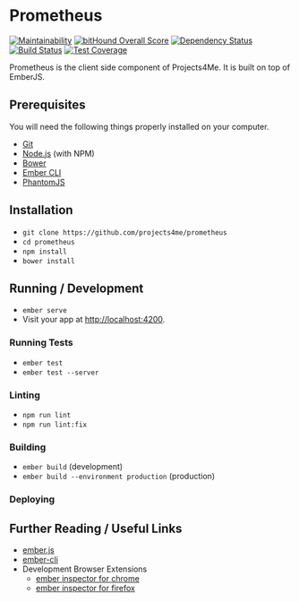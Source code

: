 # Prometheus

[![Maintainability](https://api.codeclimate.com/v1/badges/7af2dc872656791a4540/maintainability)](https://codeclimate.com/github/projects4me/prometheus/maintainability)
[![bitHound Overall Score](https://www.bithound.io/github/projects4me/prometheus/badges/score.svg)](https://www.bithound.io/github/projects4me/prometheus)
[![Dependency Status](https://beta.gemnasium.com/badges/github.com/projects4me/prometheus.svg)](https://beta.gemnasium.com/projects/github.com/projects4me/prometheus)
[![Build Status](https://travis-ci.org/projects4me/prometheus.svg?branch=upgrade3)](https://travis-ci.org/projects4me/prometheus)
[![Test Coverage](https://api.codeclimate.com/v1/badges/7af2dc872656791a4540/test_coverage)](https://codeclimate.com/github/projects4me/prometheus/test_coverage)


Prometheus is the client side component of Projects4Me. It is built on top of EmberJS.

## Prerequisites

You will need the following things properly installed on your computer.

* [Git](https://git-scm.com/)
* [Node.js](https://nodejs.org/) (with NPM)
* [Bower](https://bower.io/)
* [Ember CLI](https://ember-cli.com/)
* [PhantomJS](http://phantomjs.org/)

## Installation

* `git clone https://github.com/projects4me/prometheus`
* `cd prometheus`
* `npm install`
* `bower install`

## Running / Development

* `ember serve`
* Visit your app at [http://localhost:4200](http://localhost:4200).

### Running Tests

* `ember test`
* `ember test --server`

### Linting

* `npm run lint`
* `npm run lint:fix`

### Building

* `ember build` (development)
* `ember build --environment production` (production)

### Deploying



## Further Reading / Useful Links

* [ember.js](http://emberjs.com/)
* [ember-cli](https://ember-cli.com/)
* Development Browser Extensions
  * [ember inspector for chrome](https://chrome.google.com/webstore/detail/ember-inspector/bmdblncegkenkacieihfhpjfppoconhi)
  * [ember inspector for firefox](https://addons.mozilla.org/en-US/firefox/addon/ember-inspector/)
